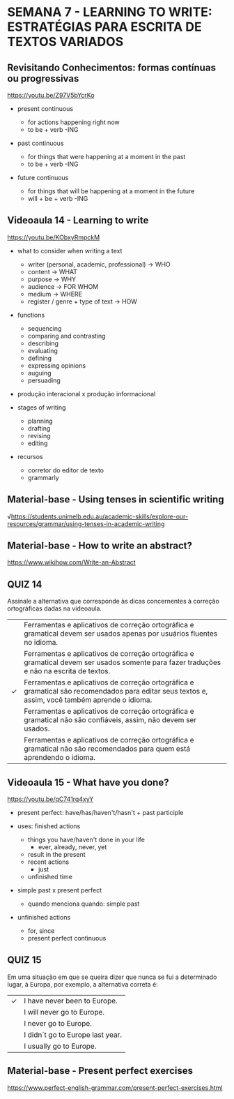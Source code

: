 # SEMANA 7 - LEARNING TO WRITE: ESTRATÉGIAS PARA ESCRITA DE TEXTOS VARIADOS


## Revisitando Conhecimentos: formas contínuas ou progressivas
https://youtu.be/Z97V5bYcrKo

- present continuous
    - for actions happening right now
    - to be + verb -ING

- past continuous
    - for things that were happening at a moment in the past
    - to be + verb -ING

- future continuous
    - for things that will be happening at a moment in the future
    - will + be + verb -ING


## Videoaula 14 - Learning to write
https://youtu.be/KObxyRmpckM

- what to consider when writing a text
    - writer (personal, academic, professional) -> WHO
    - content -> WHAT
    - purpose -> WHY
    - audience -> FOR WHOM
    - medium -> WHERE
    - register / genre + type of text -> HOW

- functions
    - sequencing
    - comparing and contrasting
    - describing
    - evaluating
    - defining
    - expressing opinions
    - auguing
    - persuading

- produção interacional x produção informacional

- stages of writing
    - planning
    - drafting
    - revising
    - editing

- recursos
    - corretor do editor de texto
    - grammarly


## Material-base - Using tenses in scientific writing
√https://students.unimelb.edu.au/academic-skills/explore-our-resources/grammar/using-tenses-in-academic-writing


## Material-base - How to write an abstract?
https://www.wikihow.com/Write-an-Abstract


## QUIZ 14
Assinale a alternativa que corresponde às dicas concernentes à correção ortográficas dadas na videoaula.

|  |  |
|:---:|:---|
|  | Ferramentas e aplicativos de correção ortográfica e gramatical devem ser usados apenas por usuários fluentes no idioma. |
|  | Ferramentas e aplicativos de correção ortográfica e gramatical devem ser usados somente para fazer traduções e não na escrita de textos. |
| &check; | Ferramentas e aplicativos de correção ortográfica e gramatical são recomendados para editar seus textos e, assim, você também aprende o idioma. |
|  | Ferramentas e aplicativos de correção ortográfica e gramatical não são confiáveis, assim, não devem ser usados. |
|  | Ferramentas e aplicativos de correção ortográfica e gramatical não são recomendados para quem está aprendendo o idioma. |


## Videoaula 15 - What have you done?
https://youtu.be/qC741rq4xyY

- present perfect: have/has/haven't/hasn't + past participle

- uses: finished actions
    - things you have/haven't done in your life
        - ever, already, never, yet
    - result in the present
    - recent actions
        - just
    - unfinished time

- simple past x present perfect
    - quando menciona quando: simple past

- unfinished actions
    - for, since
    - present perfect continuous


## QUIZ 15
Em uma situação em que se queira dizer que nunca se fui a determinado lugar, à Europa, por exemplo, a alternativa correta é:

|  |  |
|:---:|:---|
| &check; | I have never been to Europe. |
|  | I will never go to Europe. |
|  | I never go to Europe. |
|  | I didn´t go to Europe last year. |
|  | I usually go to Europe. |


## Material-base - Present perfect exercises
https://www.perfect-english-grammar.com/present-perfect-exercises.html